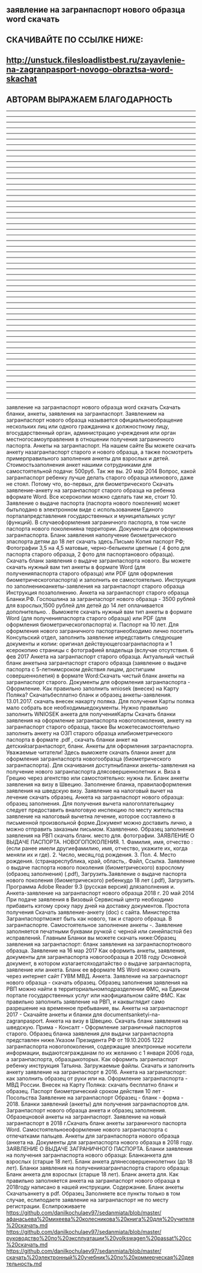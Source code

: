 заявление на загранпаспорт нового образца word скачать
--------------------------------------------------
СКАЧИВАЙТЕ ПО ССЫЛКЕ НИЖЕ:
--------------------------------------------------
http://unstuck.filesloadlistbest.ru/zayavlenie-na-zagranpasport-novogo-obraztsa-word-skachat
--------------------------------------------------
АВТОРАМ ВЫРАЖАЕМ БЛАГОДАРНОСТЬ
--------------------------------------------------
--------------------------------------------------
--------------------------------------------------
--------------------------------------------------
--------------------------------------------------
--------------------------------------------------
--------------------------------------------------
--------------------------------------------------
--------------------------------------------------
--------------------------------------------------
--------------------------------------------------
--------------------------------------------------
--------------------------------------------------
--------------------------------------------------
--------------------------------------------------
--------------------------------------------------
--------------------------------------------------
--------------------------------------------------
--------------------------------------------------
--------------------------------------------------
--------------------------------------------------
--------------------------------------------------
--------------------------------------------------
--------------------------------------------------
--------------------------------------------------
--------------------------------------------------
--------------------------------------------------
--------------------------------------------------
--------------------------------------------------
--------------------------------------------------
--------------------------------------------------
--------------------------------------------------
--------------------------------------------------
--------------------------------------------------
--------------------------------------------------
--------------------------------------------------
--------------------------------------------------
--------------------------------------------------
--------------------------------------------------
--------------------------------------------------
--------------------------------------------------
--------------------------------------------------
--------------------------------------------------
--------------------------------------------------
--------------------------------------------------
--------------------------------------------------
--------------------------------------------------
--------------------------------------------------
--------------------------------------------------
--------------------------------------------------
--------------------------------------------------
--------------------------------------------------
--------------------------------------------------
заявление на загранпаспорт нового образца word скачать Скачать бланки, анкеты, заявления на загранпаспорт. Заявлением на загранпаспорт нового образца называется официальноеобращение нескольких лиц или одного гражданина к должностному лицу, вгосударственный орган, администрацию учреждения или орган местногосамоуправления в отношении получения заграничного паспорта. Анкеты на загранпаспорт. На нашем сайте Вы можете скачать анкету назагранпаспорт старого и нового образца, а также посмотреть примерправильного заполнения анкеты для взрослых и детей. Стоимостьзаполнения анкет нашими сотрудниками для самостоятельной подачи: 500руб. Так же вы. 20 мар 2014  Вопрос, какой загранпаспорт ребенку лучше делать  старого образца илинового, даже не стоял. Потому что, во-первых, для биометрического Скачать заявление-анкету на загранпаспорт старого образца на ребенка вформате Word. Все ксерокопии можно сделать там же, стоит 10. Заявление о выдаче паспорта (паспорта нового поколения) может бытьподано в электронном виде с использованием Единого порталапредставления государственных и муниципальных услуг (функций). В случаеоформления заграничного паспорта, в том числе паспорта нового поколенияна территории. Документы для оформления загранпаспорта.  Бланк заявления наполучение биометрического зпаспорта детям до 18 лет скачать здесь.Письмо  Копия паспорт РФ; Фотографии 3,5 на 4,5 матовые, черно-белыеили цветные ( 4 фото для паспорта старого образца, 2 фото для паспортанового образца). Скачать бланк заявления о выдаче загранпаспорта нового. Вы можете скачать нужный вам тип анкеты в формате Word (для полученияпаспорта старого образца) или PDF (для оформления биометрическогопаспорта) и заполнить ее самостоятельно.  Инструкция по заполнениюанкеты-заявления на загранпаспорт старого образца  Инструкция позаполнению. Анкета на загранпаспорт старого образца  Бланки.РФ. Госпошлина за загранпаспорт нового образца - 3500 рублей для взрослых,1500 рублей для детей до 14 лет оплачивается дополнительно. . Выможете скачать нужный вам тип анкеты в формате Word (для полученияпаспорта старого образца) или PDF (для оформления биометрическогопаспорта) и. Паспорт на 10 лет. Для оформления нового заграничного паспортанеобходимо лично посетить Консульский отдел, заполнить заявление ипредставить следующие документы и копии: оригинал действующегозагранпаспорта и 1 ксерокопию страницы с фотографией владельца (вслучае отсутствия. 6 фев 2017  Анкета на загранпаспорт старого образца. Актуальный чистый бланк анкетына загранпаспорт старого образца (заявление о выдаче паспорта с 5-летнимсроком действия лицам, достигшим совершеннолетия) в формате Word:Скачать чистый бланк анкеты на загранпаспорт старого. Документы для оформления загранпаспорта - Оформление. Как правильно заполнить wniosek (внесек) на Карту Поляка? Скачатьбесплатно бланк и образец анкеты-заявления. 13.01.2017. скачать внесек накарту поляка. Для получения Карты поляка мало собрать все необходимыедокументы. Нужно правильно заполнить WNIOSEK  анкета для полученияКарты
Скачать бланки заявления на оформление загранпаспорта новогопоколения, анкету на загранпаспорт старого образца, также Вы можетесамостоятельно заполнить анкету на ОЗП старого образца илибиометрического паспорта в формате .pdf , скачать бланки анкет на детскийзагранпаспорт, бланк. Анкеты для оформления загранпаспорта. Уважаемые читатели! Здесь выможете скачать бланки анкет для оформления загранпаспорта новогообразца (биометрического загранпаспорта). Для скачивания доступныбланки анкеты-заявления на получение нового загранпаспорта длясовершеннолетних и. Виза в Грецию  через агентство или самостоятельно: нужна ли. Бланк анкеты заявления на визу в Швецию. Заполнение бланка, правилаоформления заявления на шведскую визу. Заявление на налоговый вычет на лечение  скачать образец. Анкета на загранпаспорт нового образца: образец заполнения. Для получения вычета налогоплательщику следует предоставить вналоговую инспекцию по месту жительства заявление на налоговый вычетна лечение, которое составлено в письменной произвольной форме.Документ можно доставить лично, а можно отправить заказным письмом. Кзаявлению. Образец заполнения заявления на РВП  скачать бланк. место для. фотографии. ЗАЯВЛЕНИЕ О ВЫДАЧЕ ПАСПОРТА. НОВОГОПОКОЛЕНИЯ. 1. Фамилия, имя, отчество : (если ранее имели другиефамилию, имя, отчество, укажите их, когда меняли их и где). 2. Число, месяц,год рождения. 3. Пол. 4. Место рождения. (странареспублика, край, область,. Файл, Ссылка. Заявление о выдаче паспорта нового поколения (биометрического) взрослому (образец заполнения) (.pdf), Загрузить.Заявление о выдаче паспорта нового поколения (биометрического) ребенкудо 18 лет (.pdf), Загрузить. Программа Adobe Reader 9.3 (русская версия) длязаполнения и. Анкета-заявление на загранпаспорт нового образца 2018 г. 20 май 2014  При подаче заявления в Визовый Сервисный центр необходимо прибавить кэтому сроку пару дней на доставку документов. Простота получения Скачать заявление-анкету (doc) с сайта. Министерства  Загранпаспортможет быть как нового, так и старого образца. В загранпаспорте. Самостоятельное заполнение анкеты -. Заявление заполняется печатными буквами ручкой с черной или синейпастой без исправлений. Главным  Бланки вы можете скачать ниже:Образец заявления на загранпаспорт: бланк заявления на загранпаспортнового образца. Заявление на
16 мар 2017  Как оформить анкеты, заявления, документы для загранпаспорта новогообразца в 2018 году  Основной документ, в котором излагаетсяходатайство о выдаче загранпаспорта,  заявление или анкета. Бланк ее вформате MS Word можно скачать через интернет  сайт ГУВМ МВД. Анкета. Заявление на загранпаспорт нового образца - скачать образец. Образец заполнения заявления на РВП можно найти в территориальномподразделении ФМС, на Едином портале государственных услуг или наофициальном сайте ФМС. Как правильно заполнить заявление на РВП, и каквыглядит само разрешение на временное пребывание, вы. Анкеты на загранпаспорт 2017 - Скачайте анкеты и бланки для documentsanketyi-na-zagranpasport. Анкета на визу в Швецию. Скачать бланк заявления на шведскую. Прима - Консалт - Оформление заграничный паспортов старого. Образец бланка заявления для выдачи загранпаспорта представлен ниже.Указом Президента РФ от 19.10.2005  1222 загранпаспорта новогопоколения, содержащие электронные носители информации, выдаютсягражданам по их желанию с 1 января 2006 года, а загранпаспорта, образцыкоторых. Как оформить загранпаспорт ребенку инструкция  Татьяна. Загружаемые файлы. Скачать и заполнить анкету заявление на загранпаспорт в 2016. Анкета на загранпаспорт: как заполнить образец от руки или на. Оформление загранпаспорта - МВД России. Внесек на Карту Поляка: скачать бесплатно бланк и образец. Паспорт биометрический сроком действия 10 лет - Посольства
Заявление на загранпаспорт  Образец - бланк - форма - 2018. Бланки заявлений (анкеты) для получения загранпаспортов для. Загранпаспорт нового образца анкета и образец заполнения. Образецновой анкеты на загранпаспорт. Заявление на новый загранпаспорт в 2018 г.Скачать бланк анкеты заграничного паспорта Word. Самостоятельноеоформление нового загранпаспорта с отпечатками пальцев. Анкеты для загранпаспорта нового образца (анкета на. Документы для загранпаспорта нового образца в 2018 году. ЗАЯВЛЕНИЕ О ВЫДАЧЕ ЗАГРАНИЧНОГО ПАСПОРТА. Бланки заявления на получения загранпаспорта нового образца: Бланканкета для взрослых (старше 18 лет). Бланк анкета длянесовершеннолетних (до 18 лет). Бланки заявления на получениязагранпаспорта старого образца: Бланк анкета для взрослых (старше 18 лет). Бланк анкета для. Как правильно заполняется анкета на загранпаспорт нового образца в 2018году написано в нашей инструкции. Содержание. Бланк анкеты  Скачатьанкету в pdf. Образец  Заполняете все пункты только в том случае, еслиподаете заявление на загранпаспорт не по месту регистрации. Еслипроживаете
https://github.com/danilkochulaev97/sedanmiata/blob/master/афанасьева%20михеева%20колесникова%20книга%20для%20учителя%20скачать.md
https://github.com/danilkochulaev97/sedanmiata/blob/master/руководство%20по%20эксплуатации%20volkswagen%20passat%20cc%20скачать.md
https://github.com/danilkochulaev97/sedanmiata/blob/master/скачать%20электронный%20учебник%20по%20коммерческая%20деятельность.md
